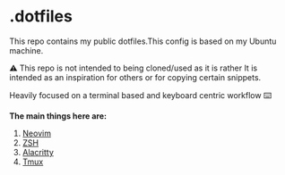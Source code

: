 # .dotfiles

This repo contains my public dotfiles.This config is based on my Ubuntu machine.

⚠️ This repo is not intended to being cloned/used as it is rather It is intended as an inspiration for others or for copying certain snippets.

Heavily focused on a terminal based and keyboard centric workflow ⌨️

**The main things here are:**
1. [ Neovim ](https://github.com/groovyghost/dotfiles/tree/main/nvim)
2. [ ZSH ](https://github.com/groovyghost/dotfiles/tree/main/zsh)
3. [ Alacritty ](https://github.com/groovyghost/dotfiles/tree/main/alacritty)
4. [ Tmux ](https://github.com/groovyghost/dotfiles/tree/main/tmux)
